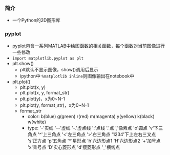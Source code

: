 ### 简介
- 一个Python的2D图形库

### pyplot
- pyplot包含一系列MATLAB中绘图函数的相关函数，每个函数对当前图像进行一些修改
- `import matplotlib.pyplot as plt`
- plt.show()
  - plt默认不显示图像，show()调用后显示
  - ipython中 `%matplotlib inline`则图像输出在notebook中
- plt.plot()
  - plt.plot(x, y)
  - plt.plot(x, y, format_str)
  - plt.plot(y)，x为0~N-1
  - plt.plot(y, format_str)，x为0~N-1
  - format_str
    - color: b(blue) g(green) r(red) m(magenta) y(yellow) k(black) w(white)
    - type: '-'实线	'--'虚线 '-.'虚点线 ':'点线 '.'点 ','像素点 'o'圆点 'v'下三角点 '^'上三角点 '<'左三角点 '>'右三角点 '1234'下上左右三叉点 's'正方点 'p'五角点 '*'星形点 'h'六边形点1 'H'六边形点2 '+'加号点 'x'乘号点 'D'实心菱形点 'd'瘦菱形点 '_'横线点
